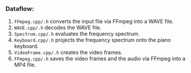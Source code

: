 ### Dataflow:

1. `FFmpeg.cpp/.h` converts the input file via FFmpeg into a WAVE file.
2. `WAVE.cpp/.h` decodes the WAVE file.
3. `Spectrum.cpp/.h` evaluates the frequency spectrum.
4. `Keyboard.cpp/.h` projects the frequency spectrum onto the piano keyboard.
5. `VideoFrame.cpp/.h` creates the video frames.
6. `FFmpeg.cpp/.h` saves the video frames and the audio via FFmpeg into a MP4 file.
